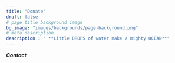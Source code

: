 ```yaml
---
title: "Donate"
draft: false
# page title background image
bg_image: "images/backgrounds/page-background.png"
# meta description
description : " **Little DROPS of water make a mighty OCEAN**"
---
```


***Contact***
